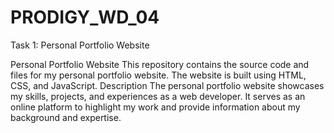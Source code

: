 # PRODIGY_WD_04

Task 1: Personal Portfolio Website

 Personal Portfolio Website This repository contains the source code and files for my personal portfolio website. The website is built using HTML, CSS, and JavaScript.  Description The personal portfolio website showcases my skills, projects, and experiences as a web developer. It serves as an online platform to highlight my work and provide information about my background and expertise.
